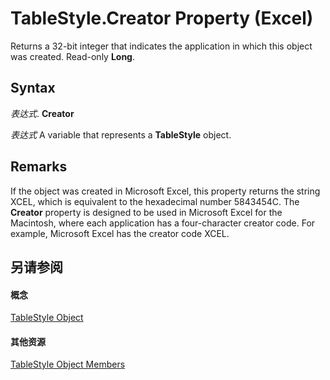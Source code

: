 
# TableStyle.Creator Property (Excel)

Returns a 32-bit integer that indicates the application in which this object was created. Read-only  **Long**.


## Syntax

 _表达式_. **Creator**

 _表达式_ A variable that represents a **TableStyle** object.


## Remarks

If the object was created in Microsoft Excel, this property returns the string XCEL, which is equivalent to the hexadecimal number 5843454C. The  **Creator** property is designed to be used in Microsoft Excel for the Macintosh, where each application has a four-character creator code. For example, Microsoft Excel has the creator code XCEL.


## 另请参阅


#### 概念


[TableStyle Object](191a5c2c-ecf4-f88a-1639-be7ee9c369c3.md)
#### 其他资源


[TableStyle Object Members](http://msdn.microsoft.com/library/a9266fdf-6168-bedc-0a17-81ccb43449e5%28Office.15%29.aspx)